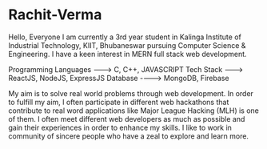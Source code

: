 # Rachit-Verma
Hello, Everyone
I am currently a 3rd year student in Kalinga Institute of Industrial Technology, KIIT, Bhubaneswar pursuing Computer Science & Engineering.
I have a keen interest in MERN full stack web development.

Programming Languages ---> C, C++, JAVASCRIPT
Tech Stack ---> ReactJS, NodeJS, ExpressJS
Database ----> MongoDB, Firebase

My aim is to solve real world problems through web development.
In order to fulfill my aim, I often participate in different web hackathons that contribute to real word applications like Major League Hacking (MLH) is one of them.
I often meet different web developers as much as possible and gain their experiences in order to enhance my skills.
I like to work in community of sincere people who have a zeal to explore and learn more.



